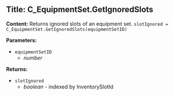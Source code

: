 ## Title: C_EquipmentSet.GetIgnoredSlots

**Content:**
Returns ignored slots of an equipment set.
`slotIgnored = C_EquipmentSet.GetIgnoredSlots(equipmentSetID)`

**Parameters:**
- `equipmentSetID`
  - *number*

**Returns:**
- `slotIgnored`
  - *boolean* - indexed by InventorySlotId